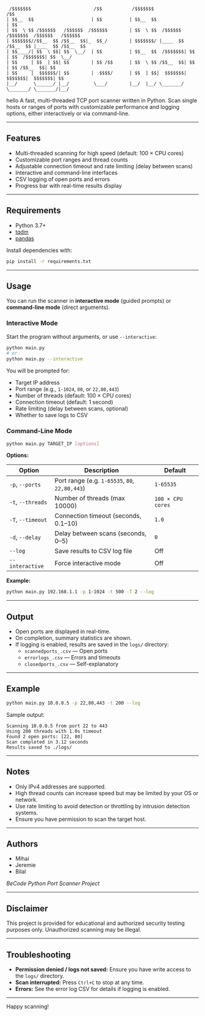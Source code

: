 ```
 /$$$$$$$                       /$$           /$$$$$$$                  /$$                    
| $$__  $$                     | $$          | $$__  $$                | $$                    
| $$  \ $$ /$$$$$$   /$$$$$$  /$$$$$$        | $$  \ $$  /$$$$$$   /$$$$$$$  /$$$$$$   /$$$$$$ 
| $$$$$$$//$$__  $$ /$$__  $$|_  $$_/        | $$$$$$$/ |____  $$ /$$__  $$ |____  $$ /$$__  $$
| $$____/| $$  \ $$| $$  \__/  | $$          | $$__  $$  /$$$$$$$| $$  | $$  /$$$$$$$| $$  \__/
| $$     | $$  | $$| $$        | $$ /$$      | $$  \ $$ /$$__  $$| $$  | $$ /$$__  $$| $$      
| $$     |  $$$$$$/| $$        |  $$$$/      | $$  | $$|  $$$$$$$|  $$$$$$$|  $$$$$$$| $$      
|__/      \______/ |__/         \___/        |__/  |__/ \_______/ \_______/ \_______/|__/ 

```
hello
A fast, multi-threaded TCP port scanner written in Python. Scan single hosts or ranges of ports with customizable performance and logging options, either interactively or via command-line.

---

## Features

- Multi-threaded scanning for high speed (default: 100 × CPU cores)
- Customizable port ranges and thread counts
- Adjustable connection timeout and rate limiting (delay between scans)
- Interactive and command-line interfaces
- CSV logging of open ports and errors
- Progress bar with real-time results display

---

## Requirements

- Python 3.7+
- [tqdm](https://pypi.org/project/tqdm/)
- [pandas](https://pypi.org/project/pandas/)

Install dependencies with:

```bash
pip install -r requirements.txt
```

---

## Usage

You can run the scanner in **interactive mode** (guided prompts) or **command-line mode** (direct arguments).

### Interactive Mode

Start the program without arguments, or use `--interactive`:

```bash
python main.py
# or
python main.py --interactive
```

You will be prompted for:

- Target IP address
- Port range (e.g., `1-1024`, `80`, or `22,80,443`)
- Number of threads (default: 100 × CPU cores)
- Connection timeout (default: 1 second)
- Rate limiting (delay between scans, optional)
- Whether to save logs to CSV

### Command-Line Mode

```bash
python main.py TARGET_IP [options]
```

**Options:**

| Option           | Description                                       | Default              |
|------------------|---------------------------------------------------|----------------------|
| `-p`, `--ports`  | Port range (e.g. `1-65535`, `80`, `22,80,443`)    | `1-65535`            |
| `-t`, `--threads`| Number of threads (max 10000)                     | `100 × CPU cores`    |
| `-T`, `--timeout`| Connection timeout (seconds, 0.1–10)              | `1.0`                |
| `-d`, `--delay`  | Delay between scans (seconds, 0–5)                | `0`                  |
| `--log`          | Save results to CSV log file                      | Off                  |
| `--interactive`  | Force interactive mode                            | Off                  |

**Example:**

```bash
python main.py 192.168.1.1 -p 1-1024 -t 500 -T 2 --log
```

---

## Output

- Open ports are displayed in real-time.
- On completion, summary statistics are shown.
- If logging is enabled, results are saved in the `logs/` directory:
  - `scannedports_.csv` — Open ports
  - `errorlogs_.csv` — Errors and timeouts
  - `closedports_.csv` — Self-explanatory

---

## Example

```bash
python main.py 10.0.0.5 -p 22,80,443 -t 200 --log
```

Sample output:

```
Scanning 10.0.0.5 from port 22 to 443
Using 200 threads with 1.0s timeout
Found 2 open ports: [22, 80]
Scan completed in 3.12 seconds
Results saved to ./logs/
```

---

## Notes

- Only IPv4 addresses are supported.
- High thread counts can increase speed but may be limited by your OS or network.
- Use rate limiting to avoid detection or throttling by intrusion detection systems.
- Ensure you have permission to scan the target host.

---

## Authors

- Mihai
- Jeremie
- Bilal

_BeCode Python Port Scanner Project_

---

## Disclaimer

This project is provided for educational and authorized security testing purposes only. Unauthorized scanning may be illegal.

---

## Troubleshooting

- **Permission denied / logs not saved:** Ensure you have write access to the `logs/` directory.
- **Scan interrupted:** Press `Ctrl+C` to stop at any time.
- **Errors:** See the error log CSV for details if logging is enabled.

---

Happy scanning!

